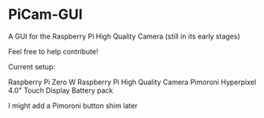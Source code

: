 # PiCam-GUI
A GUI for the Raspberry Pi High Quality Camera (still in its early stages)

Feel free to help contribute!

Current setup:

Raspberry Pi Zero W
Raspberry Pi High Quality Camera
Pimoroni Hyperpixel 4.0" Touch Display
Battery pack

I might add a Pimoroni button shim later
